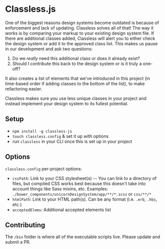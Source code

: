 # Classless.js

One of the biggest reasons design systems become outdated is because of enforcement and lack of updating. Classless solves all of that! The way it works is by comparing your markup to your existing design system file. If there are additional classes added, Classless will alert you to either check the design system or add it to the approved class list. This makes us pause in our development and ask two questions:

1. Do we *really* need this additional class or does it already exist?
2. Should I contribute this back to the design system or is it truly a one-off?

It also creates a list of elements that we've introduced in this project (in time-based order if adding classes to the bottom of the list), to make refactoring easier.

Classless makes sure you use less unique classes in your project and instead implement your design system to its fullest potential.

## Setup

- `npm install -g classless-js`
- `touch classless.config` & set it up with options
- run `classless` in your CLI once this is set up in your project

## Options

`classless.config` per-project options:

- `cssPath`: Link to your CSS stylesheet(s) -- You can link to a directory of files, but compiled CSS works best because this doesn't take into account things like Sass mixins, etc. Examples: `./bower_components/unicornDesignSystem/app/**/*.scss` or `css/**/*`
- `htmlPath`: Link to your HTML path(s). Can be any format (i.e. `.erb`, `.hbs`, etc.)
- `acceptedElems`: Additional accepted elements list

## Contributing

The `/bin` folder is where all of the executable scripts live. Please update and submit a PR.